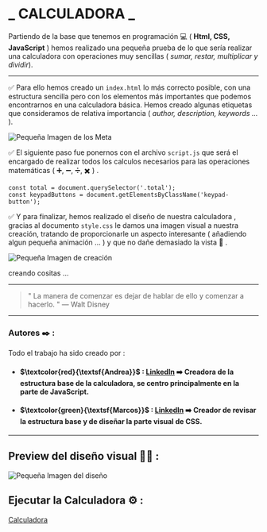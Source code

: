 # **_ CALCULADORA _**

Partiendo de la base que tenemos en programación 💻 ( **Html, CSS, JavaScript** ) hemos realizado una pequeña prueba de lo que sería realizar una calculadora con operaciones muy sencillas ( _sumar, restar, multiplicar y dividir_).

---

✅ Para ello hemos creado un `index.html` lo más correcto posible, con una estructura sencilla pero con los elementos más importantes que podemos encontrarnos en una calculadora básica. Hemos creado algunas etiquetas <meta> que consideramos de relativa importancia ( _author, description, keywords ..._ ).

![Pequeña Imagen de los Meta](https://gitlab.com/mjollnirphoto/calculator/-/raw/main/captura_meta.png)

✅ El siguiente paso fue ponernos con el archivo `script.js` que será el encargado de realizar todos los calculos necesarios para las operaciones matemáticas ( ➕, ➖, ➗, ✖️ ) .

```
const total = document.querySelector('.total');
const keypadButtons = document.getElementsByClassName('keypad-button');
```

✅ Y para finalizar, hemos realizado el diseño de nuestra calculadora , gracias al documento `style.css` le damos una imagen visual a nuestra creación, tratando de proporcionarle un aspecto interesante ( añadiendo algun pequeña animación ... ) y que no dañe demasiado la vista 👀 .

![Pequeña Imagen de creación](https://media.hswstatic.com/eyJidWNrZXQiOiJjb250ZW50Lmhzd3N0YXRpYy5jb20iLCJrZXkiOiJnaWZcL3VwZGF0ZS0tLUZyYW5rZW5zdGVpbnMtbW9uc3Rlci5qcGciLCJlZGl0cyI6eyJyZXNpemUiOnsid2lkdGgiOjgyOH19fQ==)

creando cositas ...

---

> " La manera de comenzar es dejar de hablar de ello y comenzar a hacerlo. " — Walt Disney

---

### **Autores ✒️ :**

Todo el trabajo ha sido creado por :

- #### $\textcolor{red}{\textsf{Andrea}}$  : [LinkedIn](https://es.linkedin.com/in/andrea-guisande-nieto) ➡️ Creadora de la estructura base de la calculadora, se centro principalmente en la parte de **JavaScript**.

- #### $\textcolor{green}{\textsf{Marcos}}$  : [LinkedIn](https://es.linkedin.com/in/marcos-v%C3%A1zquez-gonz%C3%A1lez-44379562?trk=people-guest_people_search-card) ➡️ Creador de revisar la estructura base y de diseñar la parte visual de **CSS**.

---

## Preview del diseño visual ✍🏼 :

![Pequeña Imagen del diseño](https://gitlab.com/mjollnirphoto/calculator/-/raw/main/capturadisen%CC%83o.png)

## Ejecutar la Calculadora ⚙ :

[Calculadora](https://calculator-five-liart-44.vercel.app/)

